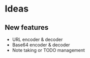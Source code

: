 # Ideas

## New features

- URL encoder & decoder
- Base64 encoder & decoder
- Note taking or TODO management
